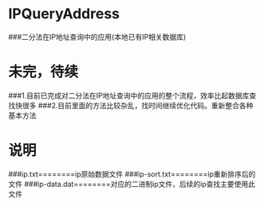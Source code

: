 # IPQueryAddress
###二分法在IP地址查询中的应用(本地已有IP相关数据库)


# 未完，待续
###1.目前已完成对二分法在IP地址查询中的应用的整个流程，效率比起数据库查找快很多
###2.目前里面的方法比较杂乱，找时间继续优化代码。重新整合各种基本方法

# 说明
###ip.txt========ip原始数据文件
###ip-sort.txt========ip重新排序后的文件
###ip-data.dat========对应的二进制ip文件，后续的ip查找主要使用此文件
